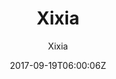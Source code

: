 ---
title: "Xixia"
github: https://github.com/zxixia/jekyll-xixia
demo: http://xixia.info/jekyll-xixia/
author: Xixia

ssg:
  - Jekyll
cms:
  - No Cms
date: 2017-09-19T06:00:06Z
github_branch: gh-pages
description: "A Jekyll theme."
---